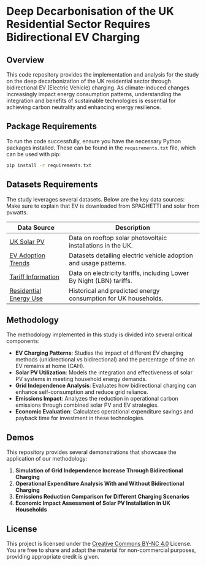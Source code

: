 
# Deep Decarbonisation of the UK Residential Sector Requires Bidirectional EV Charging

## Overview

This code repository provides the implementation and analysis for the study on the deep decarbonization of the UK residential sector through bidirectional EV (Electric Vehicle) charging. As climate-induced changes increasingly impact energy consumption patterns, understanding the integration and benefits of sustainable technologies is essential for achieving carbon neutrality and enhancing energy resilience.

## Package Requirements

To run the code successfully, ensure you have the necessary Python packages installed. These can be found in the `requirements.txt` file, which can be used with pip:

```bash
pip install -r requirements.txt
```

## Datasets Requirements

The study leverages several datasets. Below are the key data sources:
Make sure to explain that EV is downloaded from SPAGHETTI and solar from pvwatts. 

| Data Source      | Description                                                  |
|------------------|--------------------------------------------------------------|
| [UK Solar PV](https://www.some_url.com) | Data on rooftop solar photovoltaic installations in the UK.  |
| [EV Adoption Trends](https://www.some_url.com) | Datasets detailing electric vehicle adoption and usage patterns.          |
| [Tariff Information](https://www.some_url.com) | Data on electricity tariffs, including Lower By Night (LBN) tariffs.   |
| [Residential Energy Use](https://www.some_url.com) | Historical and predicted energy consumption for UK households. |

## Methodology

The methodology implemented in this study is divided into several critical components:

- **EV Charging Patterns**: Studies the impact of different EV charging methods (unidirectional vs bidirectional) and the percentage of time an EV remains at home (CAH).
- **Solar PV Utilization**: Models the integration and effectiveness of solar PV systems in meeting household energy demands.
- **Grid Independence Analysis**: Evaluates how bidirectional charging can enhance self-consumption and reduce grid reliance.
- **Emissions Impact**: Analyzes the reduction in operational carbon emissions through combined solar PV and EV strategies.
- **Economic Evaluation**: Calculates operational expenditure savings and payback time for investment in these technologies.

## Demos

This repository provides several demonstrations that showcase the application of our methodology:

1. **Simulation of Grid Independence Increase Through Bidirectional Charging**
2. **Operational Expenditure Analysis With and Without Bidirectional Charging**
3. **Emissions Reduction Comparison for Different Charging Scenarios**
4. **Economic Impact Assessment of Solar PV Installation in UK Households**

## License

This project is licensed under the [Creative Commons BY-NC 4.0](https://creativecommons.org/licenses/by-nc/4.0/) License. You are free to share and adapt the material for non-commercial purposes, providing appropriate credit is given.

```